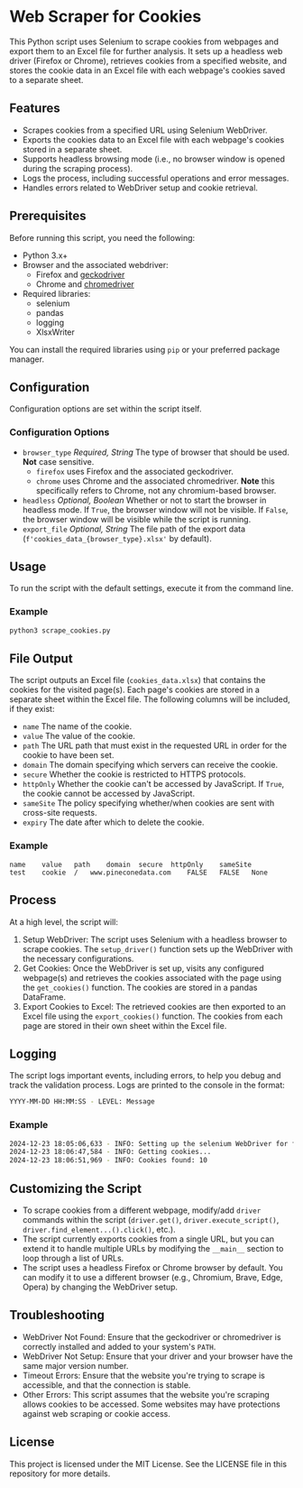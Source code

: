 # Web Scraper for Cookies
This Python script uses Selenium to scrape cookies from webpages and export them to an Excel file for further analysis. It sets up a headless web driver (Firefox or Chrome), retrieves cookies from a specified website, and stores the cookie data in an Excel file with each webpage's cookies saved to a separate sheet.

## Features
- Scrapes cookies from a specified URL using Selenium WebDriver.
- Exports the cookies data to an Excel file with each webpage's cookies stored in a separate sheet.
- Supports headless browsing mode (i.e., no browser window is opened during the scraping process).
- Logs the process, including successful operations and error messages.
- Handles errors related to WebDriver setup and cookie retrieval.

## Prerequisites
Before running this script, you need the following:
- Python 3.x+
- Browser and the associated webdriver:
  - Firefox and [geckodriver](https://github.com/mozilla/geckodriver/releases)
  - Chrome and [chromedriver](https://developer.chrome.com/docs/chromedriver/downloads)
- Required libraries: 
  - selenium
  - pandas
  - logging
  - XlsxWriter

You can install the required libraries using `pip` or your preferred package manager.

## Configuration
Configuration options are set within the script itself. 

### Configuration Options
- `browser_type` *Required, String* The type of browser that should be used. **Not** case sensitive.
  - `firefox` uses Firefox and the associated geckodriver.
  - `chrome` uses Chrome and the associated chromedriver. **Note** this specifically refers to Chrome, not any chromium-based browser.
- `headless` *Optional, Boolean* Whether or not to start the browser in headless mode. If `True`, the browser window will not be visible. If `False`, the browser window will be visible while the script is running. 
- `export_file` *Optional, String* The file path of the export data (`f'cookies_data_{browser_type}.xlsx'` by default).

## Usage
To run the script with the default settings, execute it from the command line.

### Example
```bash
python3 scrape_cookies.py
```

## File Output
The script outputs an Excel file (`cookies_data.xlsx`) that contains the cookies for the visited page(s). Each page's cookies are stored in a separate sheet within the Excel file. The following columns will be included, if they exist: 

- `name` The name of the cookie.
- `value` The value of the cookie.
- `path` The URL path that must exist in the requested URL in order for the cookie to have been set.
- `domain` The domain specifying which servers can receive the cookie.
- `secure` Whether the cookie is restricted to HTTPS protocols.
- `httpOnly` Whether the cookie can't be accessed by JavaScript. If `True`, the cookie cannot be accessed by JavaScript.
- `sameSite` The policy specifying whether/when cookies are sent with cross-site requests.
- `expiry` The date after which to delete the cookie.

### Example
```
name	value	path	domain	secure	httpOnly	sameSite
test	cookie	/	www.pineconedata.com	FALSE	FALSE	None
```

## Process 
At a high level, the script will: 
1. Setup WebDriver: The script uses Selenium with a headless browser to scrape cookies. The `setup_driver()` function sets up the WebDriver with the necessary configurations.
2. Get Cookies: Once the WebDriver is set up, visits any configured webpage(s) and retrieves the cookies associated with the page using the `get_cookies()` function. The cookies are stored in a pandas DataFrame.
3. Export Cookies to Excel: The retrieved cookies are then exported to an Excel file using the `export_cookies()` function. The cookies from each page are stored in their own sheet within the Excel file. 

## Logging
The script logs important events, including errors, to help you debug and track the validation process. Logs are printed to the console in the format:
```bash
YYYY-MM-DD HH:MM:SS - LEVEL: Message
```

### Example
```bash
2024-12-23 18:05:06,633 - INFO: Setting up the selenium WebDriver for firefox...
2024-12-23 18:06:47,584 - INFO: Getting cookies...
2024-12-23 18:06:51,969 - INFO: Cookies found: 10
```

## Customizing the Script
- To scrape cookies from a different webpage, modify/add `driver` commands within the script (`driver.get()`, `driver.execute_script()`, `driver.find_element...().click()`, etc.). 
- The script currently exports cookies from a single URL, but you can extend it to handle multiple URLs by modifying the `__main__` section to loop through a list of URLs.
- The script uses a headless Firefox or Chrome browser by default. You can modify it to use a different browser (e.g., Chromium, Brave, Edge, Opera) by changing the WebDriver setup.

    
## Troubleshooting
- WebDriver Not Found: Ensure that the geckodriver or chromedriver is correctly installed and added to your system's `PATH`.
- WebDriver Not Setup: Ensure that your driver and your browser have the same major version number. 
- Timeout Errors: Ensure that the website you're trying to scrape is accessible, and that the connection is stable.
- Other Errors: This script assumes that the website you're scraping allows cookies to be accessed. Some websites may have protections against web scraping or cookie access.
    
## License
This project is licensed under the MIT License. See the LICENSE file in this repository for more details.
